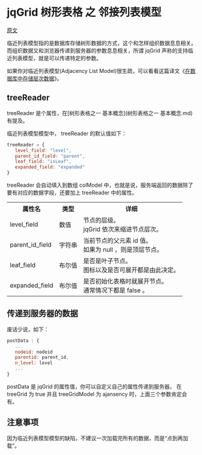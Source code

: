 # jqGrid 树形表格 之 邻接列表模型

[原文](http://www.trirand.com/jqgridwiki/doku.php?id=wiki:adjacency_model)

临近列表模型指的是数据库存储树形数据的方式，这个和怎样组织数据息息相关。
而组织数据又和浏览器传递到服务器的参数息息相关，所谓 jqGrid 声称的支持临近列表模型，就是可以传递特定的参数。

如果你对临近列表模型(Adjacency List Model)很生疏，可以看看这篇译文《[在数据库中存储层次数据](http://www.360doc.com/content/05/1215/11/3500_44502.shtml)》。

## treeReader

treeReader 是个属性，在[树形表格之一 基本概念](树形表格之一 基本概念.md) 有提及。

临近列表模型模型中， treeReader 的默认值如下：

```js
treeReader = {
   level_field: "level",
   parent_id_field: "parent",
   leaf_field: "isLeaf",
   expanded_field: "expanded"
}
```

treeReader 会自动填入到数组 colModel 中，也就是说，服务端返回的数据除了要有对应的数据字段，还要加上 treeReader 中的属性。

<table>
    <tr>
        <th>属性名</th>
        <th>类型</th>
        <th>详细</th>
    </tr>
    <tr>
        <td>level_field</td>
        <td>数值</td>
        <td>
            节点的层级。 <br />
            jqGrid 依次来缩进节点层次。
        </td>
    </tr>
    <tr>
        <td>parent_id_field</td>
        <td>字符串</td>
        <td>当前节点的父元素 id 值。 <br />
            如果为 null ，则是顶层节点。
        </td>
    </tr>
    <tr>
        <td>leaf_field</td>
        <td>布尔值</td>
        <td>
            是否是叶子节点。 <br />
            图标以及是否可展开都是由此决定。
        </td>
    </tr>
    <tr>
        <td>expanded_field</td>
        <td>布尔值</td>
        <td>
            是否初始化表格时就展开节点。 <br />
            通常情况下都是 false 。
        </td>
    </tr>
</table>

## 传递到服务器的数据

废话少说，如下：

```js
postData : {
   ...
   nodeid: nodeid
   parentid: parent_id,
   n_level: level   
   ...
}
```

postData 是 jqGrid 的属性值，你可以自定义自己的属性传递到服务器。
在 treeGrid 为 true 并且 treeGridModel 为 ajansency 时，上面三个参数肯定会有。

## 注意事项

因为临近列表模型模型的缺陷，不建议一次加载完所有的数据，而是“点到再加载”。